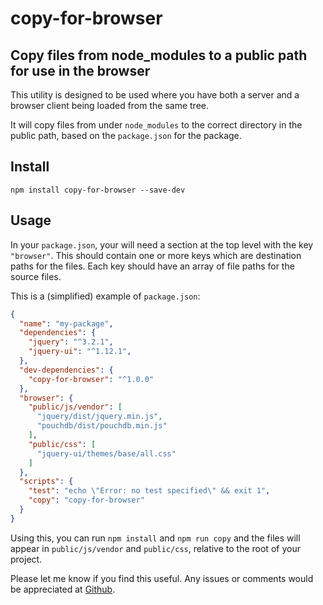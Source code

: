 # copy-for-browser

[issues]: https://github.com/CliffS/copy-for-browser/issues

## Copy files from node_modules to a public path for use in the browser

This utility is designed to be used where you have both a
server and a browser client being loaded from the same tree.

It will copy files from under `node_modules` to the correct directory
in the public path, based on the `package.json` for the package.

## Install

    npm install copy-for-browser --save-dev

## Usage

In your `package.json`, your will need a section at the top level with
the key `"browser"`.  This should contain one or more keys which are
destination paths for the files.  Each key should have an array of
file paths for the source files.

This is a (simplified) example of `package.json`:

```json
{
  "name": "my-package",
  "dependencies": {
    "jquery": "^3.2.1",
    "jquery-ui": "^1.12.1",
  },
  "dev-dependencies": {
    "copy-for-browser": "^1.0.0"
  },
  "browser": {
    "public/js/vendor": [
      "jquery/dist/jquery.min.js",
      "pouchdb/dist/pouchdb.min.js"
    ],
    "public/css": [
      "jquery-ui/themes/base/all.css"
    ]
  },
  "scripts": {
    "test": "echo \"Error: no test specified\" && exit 1",
    "copy": "copy-for-browser"
  }
}
```

Using this, you can run `npm install` and `npm run copy` and the files
will appear in `public/js/vendor` and `public/css`, relative to the
root of your project.

Please let me know if you find this useful.  Any issues or
comments would be appreciated at [Github][issues].

